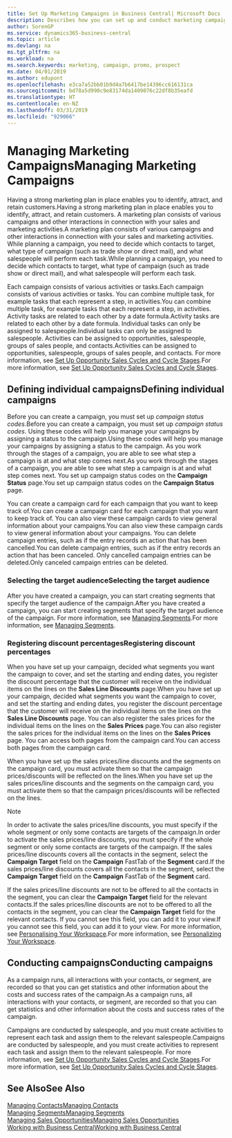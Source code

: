 ```yaml
---
title: Set Up Marketing Campaigns in Business Central| Microsoft Docs
description: Describes how you can set up and conduct marketing campaigns in Business Central to help you identify and attract prospects and retain customers.
author: SorenGP
ms.service: dynamics365-business-central
ms.topic: article
ms.devlang: na
ms.tgt_pltfrm: na
ms.workload: na
ms.search.keywords: marketing, campaign, promo, prospect
ms.date: 04/01/2019
ms.author: edupont
ms.openlocfilehash: e3ca7a52bb01b9d4a7b6417be14396cc616131ca
ms.sourcegitcommit: bd78a5d990c9e83174da1409076c22df8b35eafd
ms.translationtype: HT
ms.contentlocale: en-NZ
ms.lasthandoff: 03/31/2019
ms.locfileid: "929066"
---
```

# <a name="managing-marketing-campaigns"></a><span data-ttu-id="92799-103">Managing Marketing Campaigns</span><span class="sxs-lookup"><span data-stu-id="92799-103">Managing Marketing Campaigns</span></span>
<span data-ttu-id="92799-104">Having a strong marketing plan in place enables you to identify, attract, and retain customers.</span><span class="sxs-lookup"><span data-stu-id="92799-104">Having a strong marketing plan in place enables you to identify, attract, and retain customers.</span></span> <span data-ttu-id="92799-105">A marketing plan consists of various campaigns and other interactions in connection with your sales and marketing activities.</span><span class="sxs-lookup"><span data-stu-id="92799-105">A marketing plan consists of various campaigns and other interactions in connection with your sales and marketing activities.</span></span> <span data-ttu-id="92799-106">While planning a campaign, you need to decide which contacts to target, what type of campaign (such as trade show or direct mail), and what salespeople will perform each task.</span><span class="sxs-lookup"><span data-stu-id="92799-106">While planning a campaign, you need to decide which contacts to target, what type of campaign (such as trade show or direct mail), and what salespeople will perform each task.</span></span>

<span data-ttu-id="92799-107">Each campaign consists of various activities or tasks.</span><span class="sxs-lookup"><span data-stu-id="92799-107">Each campaign consists of various activities or tasks.</span></span> <span data-ttu-id="92799-108">You can combine multiple task, for example tasks that each represent a step, in activities.</span><span class="sxs-lookup"><span data-stu-id="92799-108">You can combine multiple task, for example tasks that each represent a step, in activities.</span></span> <span data-ttu-id="92799-109">Activity tasks are related to each other by a date formula.</span><span class="sxs-lookup"><span data-stu-id="92799-109">Activity tasks are related to each other by a date formula.</span></span> <span data-ttu-id="92799-110">Individual tasks can only be assigned to salespeople.</span><span class="sxs-lookup"><span data-stu-id="92799-110">Individual tasks can only be assigned to salespeople.</span></span> <span data-ttu-id="92799-111">Activities can be assigned to opportunities, salespeople, groups of sales people, and contacts.</span><span class="sxs-lookup"><span data-stu-id="92799-111">Activities can be assigned to opportunities, salespeople, groups of sales people, and contacts.</span></span> <span data-ttu-id="92799-112">For more information, see [Set Up Opportunity Sales Cycles and Cycle Stages](marketing-how-setup-opportunity-sales-cycles-stages.md).</span><span class="sxs-lookup"><span data-stu-id="92799-112">For more information, see [Set Up Opportunity Sales Cycles and Cycle Stages](marketing-how-setup-opportunity-sales-cycles-stages.md).</span></span>

## <a name="defining-individual-campaigns"></a><span data-ttu-id="92799-113">Defining individual campaigns</span><span class="sxs-lookup"><span data-stu-id="92799-113">Defining individual campaigns</span></span>
<span data-ttu-id="92799-114">Before you can create a campaign, you must set up *campaign status codes*.</span><span class="sxs-lookup"><span data-stu-id="92799-114">Before you can create a campaign, you must set up *campaign status codes*.</span></span> <span data-ttu-id="92799-115">Using these codes will help you manage your campaigns by assigning a status to the campaign.</span><span class="sxs-lookup"><span data-stu-id="92799-115">Using these codes will help you manage your campaigns by assigning a status to the campaign.</span></span> <span data-ttu-id="92799-116">As you work through the stages of a campaign, you are able to see what step a campaign is at and what step comes next.</span><span class="sxs-lookup"><span data-stu-id="92799-116">As you work through the stages of a campaign, you are able to see what step a campaign is at and what step comes next.</span></span> <span data-ttu-id="92799-117">You set up campaign status codes on the **Campaign Status** page.</span><span class="sxs-lookup"><span data-stu-id="92799-117">You set up campaign status codes on the **Campaign Status** page.</span></span>

<span data-ttu-id="92799-118">You can create a campaign card for each campaign that you want to keep track of.</span><span class="sxs-lookup"><span data-stu-id="92799-118">You can create a campaign card for each campaign that you want to keep track of.</span></span> <span data-ttu-id="92799-119">You can also view these campaign cards to view general information about your campaigns.</span><span class="sxs-lookup"><span data-stu-id="92799-119">You can also view these campaign cards to view general information about your campaigns.</span></span>
<span data-ttu-id="92799-120">You can delete campaign entries, such as if the entry records an action that has been cancelled.</span><span class="sxs-lookup"><span data-stu-id="92799-120">You can delete campaign entries, such as if the entry records an action that has been canceled.</span></span> <span data-ttu-id="92799-121">Only cancelled campaign entries can be deleted.</span><span class="sxs-lookup"><span data-stu-id="92799-121">Only canceled campaign entries can be deleted.</span></span>

### <a name="selecting-the-target-audience"></a><span data-ttu-id="92799-122">Selecting the target audience</span><span class="sxs-lookup"><span data-stu-id="92799-122">Selecting the target audience</span></span>
<span data-ttu-id="92799-123">After you have created a campaign, you can start creating segments that specify the target audience of the campaign.</span><span class="sxs-lookup"><span data-stu-id="92799-123">After you have created a campaign, you can start creating segments that specify the target audience of the campaign.</span></span> <span data-ttu-id="92799-124">For more information, see [Managing Segments](marketing-segments.md).</span><span class="sxs-lookup"><span data-stu-id="92799-124">For more information, see [Managing Segments](marketing-segments.md).</span></span>

### <a name="registering-discount-percentages"></a><span data-ttu-id="92799-125">Registering discount percentages</span><span class="sxs-lookup"><span data-stu-id="92799-125">Registering discount percentages</span></span>
<span data-ttu-id="92799-126">When you have set up your campaign, decided what segments you want the campaign to cover, and set the starting and ending dates, you register the discount percentage that the customer will receive on the individual items on the lines on the **Sales Line Discounts** page.</span><span class="sxs-lookup"><span data-stu-id="92799-126">When you have set up your campaign, decided what segments you want the campaign to cover, and set the starting and ending dates, you register the discount percentage that the customer will receive on the individual items on the lines on the **Sales Line Discounts** page.</span></span> <span data-ttu-id="92799-127">You can also register the sales prices for the individual items on the lines on the **Sales Prices** page.</span><span class="sxs-lookup"><span data-stu-id="92799-127">You can also register the sales prices for the individual items on the lines on the **Sales Prices** page.</span></span> <span data-ttu-id="92799-128">You can access both pages from the campaign card.</span><span class="sxs-lookup"><span data-stu-id="92799-128">You can access both pages from the campaign card.</span></span>

 <span data-ttu-id="92799-129">When you have set up the sales prices/line discounts and the segments on the campaign card, you must activate them so that the campaign prices/discounts will be reflected on the lines.</span><span class="sxs-lookup"><span data-stu-id="92799-129">When you have set up the sales prices/line discounts and the segments on the campaign card, you must activate them so that the campaign prices/discounts will be reflected on the lines.</span></span>

> [!NOTE]  
>   <span data-ttu-id="92799-130">In order to activate the sales prices/line discounts, you must specify if the whole segment or only some contacts are targets of the campaign.</span><span class="sxs-lookup"><span data-stu-id="92799-130">In order to activate the sales prices/line discounts, you must specify if the whole segment or only some contacts are targets of the campaign.</span></span> <span data-ttu-id="92799-131">If the sales prices/line discounts covers all the contacts in the segment, select the **Campaign Target** field on the **Campaign** FastTab of the **Segment** card.</span><span class="sxs-lookup"><span data-stu-id="92799-131">If the sales prices/line discounts covers all the contacts in the segment, select the **Campaign Target** field on the **Campaign** FastTab of the **Segment** card.</span></span>

<span data-ttu-id="92799-132">If the sales prices/line discounts are not to be offered to all the contacts in the segment, you can clear the **Campaign Target** field for the relevant contacts.</span><span class="sxs-lookup"><span data-stu-id="92799-132">If the sales prices/line discounts are not to be offered to all the contacts in the segment, you can clear the **Campaign Target** field for the relevant contacts.</span></span> <span data-ttu-id="92799-133">If you cannot see this field, you can add it to your view.</span><span class="sxs-lookup"><span data-stu-id="92799-133">If you cannot see this field, you can add it to your view.</span></span> <span data-ttu-id="92799-134">For more information, see [Personalising Your Workspace](ui-personalization-user.md).</span><span class="sxs-lookup"><span data-stu-id="92799-134">For more information, see [Personalizing Your Workspace](ui-personalization-user.md).</span></span>

## <a name="conducting-campaigns"></a><span data-ttu-id="92799-135">Conducting campaigns</span><span class="sxs-lookup"><span data-stu-id="92799-135">Conducting campaigns</span></span>
<span data-ttu-id="92799-136">As a campaign runs, all interactions with your contacts, or segment, are recorded so that you can get statistics and other information about the costs and success rates of the campaign.</span><span class="sxs-lookup"><span data-stu-id="92799-136">As a campaign runs, all interactions with your contacts, or segment, are recorded so that you can get statistics and other information about the costs and success rates of the campaign.</span></span>

<span data-ttu-id="92799-137">Campaigns are conducted by salespeople, and you must create activities to represent each task and assign them to the relevant salespeople.</span><span class="sxs-lookup"><span data-stu-id="92799-137">Campaigns are conducted by salespeople, and you must create activities to represent each task and assign them to the relevant salespeople.</span></span> <span data-ttu-id="92799-138">For more information, see [Set Up Opportunity Sales Cycles and Cycle Stages](marketing-how-setup-opportunity-sales-cycles-stages.md).</span><span class="sxs-lookup"><span data-stu-id="92799-138">For more information, see [Set Up Opportunity Sales Cycles and Cycle Stages](marketing-how-setup-opportunity-sales-cycles-stages.md).</span></span>

## <a name="see-also"></a><span data-ttu-id="92799-139">See Also</span><span class="sxs-lookup"><span data-stu-id="92799-139">See Also</span></span>
[<span data-ttu-id="92799-140">Managing Contacts</span><span class="sxs-lookup"><span data-stu-id="92799-140">Managing Contacts</span></span>](marketing-contacts.md)  
[<span data-ttu-id="92799-141">Managing Segments</span><span class="sxs-lookup"><span data-stu-id="92799-141">Managing Segments</span></span>](marketing-segments.md)  
[<span data-ttu-id="92799-142">Managing Sales Opportunities</span><span class="sxs-lookup"><span data-stu-id="92799-142">Managing Sales Opportunities</span></span>](marketing-manage-sales-opportunities.md)  
[<span data-ttu-id="92799-143">Working with Business Central</span><span class="sxs-lookup"><span data-stu-id="92799-143">Working with Business Central</span></span>](ui-work-product.md)  

